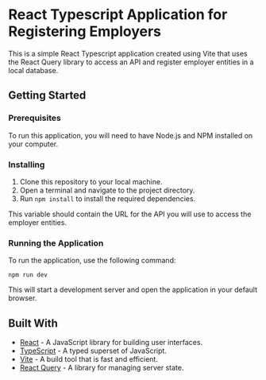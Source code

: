 # React Typescript Application for Registering Employers

This is a simple React Typescript application created using Vite that uses the React Query library to access an API and register employer entities in a local database.

## Getting Started

### Prerequisites

To run this application, you will need to have Node.js and NPM installed on your computer.

### Installing

1. Clone this repository to your local machine.
2. Open a terminal and navigate to the project directory.
3. Run `npm install` to install the required dependencies.

This variable should contain the URL for the API you will use to access the employer entities.

### Running the Application

To run the application, use the following command:

`npm run dev`

This will start a development server and open the application in your default browser.

## Built With

- [React](https://reactjs.org/) - A JavaScript library for building user interfaces.
- [TypeScript](https://www.typescriptlang.org/) - A typed superset of JavaScript.
- [Vite](https://vitejs.dev/) - A build tool that is fast and efficient.
- [React Query](https://react-query.tanstack.com/) - A library for managing server state.
